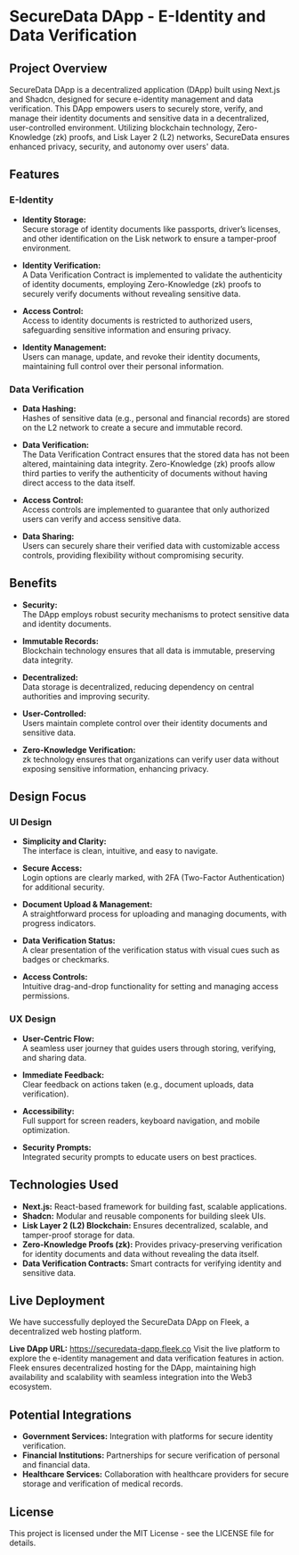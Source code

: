 # SecureData DApp - E-Identity and Data Verification

## Project Overview

SecureData DApp is a decentralized application (DApp) built using Next.js and Shadcn, designed for secure e-identity management and data verification. This DApp empowers users to securely store, verify, and manage their identity documents and sensitive data in a decentralized, user-controlled environment. Utilizing blockchain technology, Zero-Knowledge (zk) proofs, and Lisk Layer 2 (L2) networks, SecureData ensures enhanced privacy, security, and autonomy over users' data.

## Features

### E-Identity 

- **Identity Storage:**  
  Secure storage of identity documents like passports, driver’s licenses, and other identification on the Lisk network to ensure a tamper-proof environment.
  
- **Identity Verification:**  
  A Data Verification Contract is implemented to validate the authenticity of identity documents, employing Zero-Knowledge (zk) proofs to securely verify documents without revealing sensitive data.
  
- **Access Control:**  
  Access to identity documents is restricted to authorized users, safeguarding sensitive information and ensuring privacy.
  
- **Identity Management:**  
  Users can manage, update, and revoke their identity documents, maintaining full control over their personal information.

### Data Verification

- **Data Hashing:**  
  Hashes of sensitive data (e.g., personal and financial records) are stored on the L2 network to create a secure and immutable record.
  
- **Data Verification:**  
  The Data Verification Contract ensures that the stored data has not been altered, maintaining data integrity. Zero-Knowledge (zk) proofs allow third parties to verify the authenticity of documents without having direct access to the data itself.
  
- **Access Control:**  
  Access controls are implemented to guarantee that only authorized users can verify and access sensitive data.
  
- **Data Sharing:**  
  Users can securely share their verified data with customizable access controls, providing flexibility without compromising security.

## Benefits

- **Security:**  
  The DApp employs robust security mechanisms to protect sensitive data and identity documents.
  
- **Immutable Records:**  
  Blockchain technology ensures that all data is immutable, preserving data integrity.
  
- **Decentralized:**  
  Data storage is decentralized, reducing dependency on central authorities and improving security.
  
- **User-Controlled:**  
  Users maintain complete control over their identity documents and sensitive data.

- **Zero-Knowledge Verification:**  
  zk technology ensures that organizations can verify user data without exposing sensitive information, enhancing privacy.

## Design Focus

### UI Design

- **Simplicity and Clarity:**  
  The interface is clean, intuitive, and easy to navigate.
  
- **Secure Access:**  
  Login options are clearly marked, with 2FA (Two-Factor Authentication) for additional security.
  
- **Document Upload & Management:**  
  A straightforward process for uploading and managing documents, with progress indicators.
  
- **Data Verification Status:**  
  A clear presentation of the verification status with visual cues such as badges or checkmarks.
  
- **Access Controls:**  
  Intuitive drag-and-drop functionality for setting and managing access permissions.

### UX Design

- **User-Centric Flow:**  
  A seamless user journey that guides users through storing, verifying, and sharing data.
  
- **Immediate Feedback:**  
  Clear feedback on actions taken (e.g., document uploads, data verification).
  
- **Accessibility:**  
  Full support for screen readers, keyboard navigation, and mobile optimization.
  
- **Security Prompts:**  
  Integrated security prompts to educate users on best practices.

## Technologies Used

- **Next.js:** React-based framework for building fast, scalable applications.
- **Shadcn:** Modular and reusable components for building sleek UIs.
- **Lisk Layer 2 (L2) Blockchain:** Ensures decentralized, scalable, and tamper-proof storage for data.
- **Zero-Knowledge Proofs (zk):** Provides privacy-preserving verification for identity documents and data without revealing the data itself.
- **Data Verification Contracts:** Smart contracts for verifying identity and sensitive data.

## Live Deployment
We have successfully deployed the SecureData DApp on Fleek, a decentralized web hosting platform.

**Live DApp URL:** https://securedata-dapp.fleek.co
Visit the live platform to explore the e-identity management and data verification features in action. Fleek ensures decentralized hosting for the DApp, maintaining high availability and scalability with seamless integration into the Web3 ecosystem.

## Potential Integrations

- **Government Services:** Integration with platforms for secure identity verification.
- **Financial Institutions:** Partnerships for secure verification of personal and financial data.
- **Healthcare Services:** Collaboration with healthcare providers for secure storage and verification of medical records.


## License

This project is licensed under the MIT License - see the LICENSE file for details.
